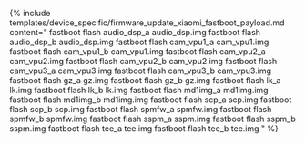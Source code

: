 {% include templates/device_specific/firmware_update_xiaomi_fastboot_payload.md content="
fastboot flash audio_dsp_a audio_dsp.img
fastboot flash audio_dsp_b audio_dsp.img
fastboot flash cam_vpu1_a cam_vpu1.img
fastboot flash cam_vpu1_b cam_vpu1.img
fastboot flash cam_vpu2_a cam_vpu2.img
fastboot flash cam_vpu2_b cam_vpu2.img
fastboot flash cam_vpu3_a cam_vpu3.img
fastboot flash cam_vpu3_b cam_vpu3.img
fastboot flash gz_a gz.img
fastboot flash gz_b gz.img
fastboot flash lk_a lk.img
fastboot flash lk_b lk.img
fastboot flash md1img_a md1img.img
fastboot flash md1img_b md1img.img
fastboot flash scp_a scp.img
fastboot flash scp_b scp.img
fastboot flash spmfw_a spmfw.img
fastboot flash spmfw_b spmfw.img
fastboot flash sspm_a sspm.img
fastboot flash sspm_b sspm.img
fastboot flash tee_a tee.img
fastboot flash tee_b tee.img
" %}
